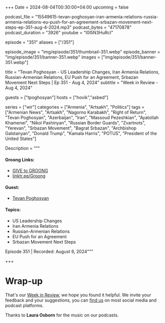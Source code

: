 +++
Date = 2024-08-04T00:30:00+04:00
upcoming = false

podcast_file = "15549615-tevan-poghosyan-iran-armenia-relations-russia-armenia-relations-eu-push-for-an-agreement-srbazan-movement-next-steps-ep-351-aug-4-2024.mp3"
podcast_bytes = "47170878"
podcast_duration = "3926"
youtube = "l0l5N3HuRcI"

episode = "351"
aliases = ["/351"]

episode_image = "img/episode/351/thumbnail-351.webp"
episode_banner = "img/episode/351/banner-351.webp"
images = ["img/episode/351/banner-351.webp"]

title = "Tevan Poghosyan - US Leadership Changes, Iran Armenia Relations, Russian-Armenian Relations, EU Push for an Agreement, Srbazan Movement Next Steps | Ep 351 - Aug 4, 2024"
subtitle = "Week in Review - Aug 4, 2024"

guests = ["tpoghosyan"]
hosts = ["hovik","asbed"]

series = ["wir"]
categories = ["Armenia", "Artsakh", "Politics"]
tags = ["Armenian News", "Artsakh", "Nagorno Karabakh", "Right of Return", "Tevan Poghosyan", "Azerbaijan", "Iran", "Massoud Pezeshkian", "Ayatollah Khamenei", "Nikol Pashinyan", "Russian Border Guards", "Zvartnots", "Yerevan", "Srbazan Movement", "Bagrat Srbazan", "Archbishop Galstanyan", "Donald Trump", "Kamala Harris", "POTUS", "President of the United States"]

Description = """

#### Groong Links:
* [GIVE to GROONG](https://podcasts.groong.org/donate)
* [linktr.ee/Groong](https://linktr.ee/groong)


#### Guest:
* [Tevan Poghosyan](/guest/tpoghosyan)

#### Topics:
* US Leadership Changes
* Iran Armenia Relations
* Russian-Armenian Relations
* EU Push for an Agreement
* Srbazan Movement Next Steps


Episode 351 | Recorded: August 6, 2024"""

+++



# Wrap-up

That's our [Week in Review](https://podcasts.groong.org/), we hope you found it helpful. We invite your feedback and your suggestions, you can [find us](https://linktr.ee/groong) on most social media and podcast platforms.

Thanks to __Laura Osborn__ for the music on our podcasts.
